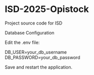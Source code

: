 # ISD-2025-Opistock
Project source code for ISD  


Database Configuration

Edit the .env file:

DB_USER=your_db_username  
DB_PASSWORD=your_db_password

Save and restart the application.

